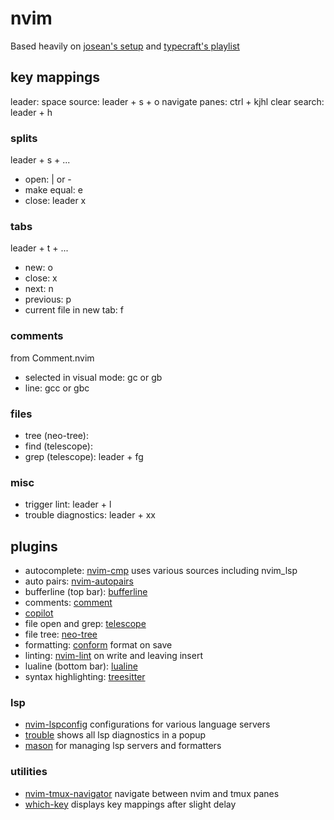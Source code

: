 # nvim

Based heavily on [josean's setup](https://bit.ly/4agkTyQ) and [typecraft's playlist](https://www.youtube.com/playlist?list=PLsz00TDipIffreIaUNk64KxTIkQaGguqn)

## key mappings

leader: space
source: leader + s + o
navigate panes: ctrl + kjhl
clear search: leader + h

### splits

leader + s + ...

- open: | or -
- make equal: e
- close: leader x

### tabs

leader + t + ...

- new: o
- close: x
- next: n
- previous: p
- current file in new tab: f

### comments

from Comment.nvim

- selected in visual mode: gc or gb
- line: gcc or gbc

### files

- tree (neo-tree): <C-n>
- find (telescope): <C-p>
- grep (telescope): leader + fg

### misc

- trigger lint: leader + l
- trouble diagnostics: leader + xx

## plugins

- autocomplete: [nvim-cmp](https://github.com/hrsh7th/nvim-cmp) uses various sources including nvim_lsp
- auto pairs: [nvim-autopairs](https://github.com/windwp/nvim-autopairs)
- bufferline (top bar): [bufferline](https://github.com/akinsho/bufferline.nvim)
- comments: [comment](https://github.com/numToStr/Comment.nvim)
- [copilot](https://github.com/github/copilot.vim)
- file open and grep: [telescope](https://github.com/nvim-telescope/telescope.nvim)
- file tree: [neo-tree](https://github.com/nvim-neo-tree/neo-tree.nvim)
- formatting: [conform](https://github.com/stevearc/conform.nvim) format on save
- linting: [nvim-lint](https://github.com/mfussenegger/nvim-lint) on write and leaving insert
- lualine (bottom bar): [lualine](https://github.com/nvim-lualine/lualine.nvim)
- syntax highlighting: [treesitter](https://github.com/nvim-treesitter/nvim-treesitter?tab=readme-ov-file#quickstart)

### lsp

- [nvim-lspconfig](https://github.com/neovim/nvim-lspconfig) configurations for various language servers
- [trouble](https://github.com/folke/trouble.nvim) shows all lsp diagnostics in a popup
- [mason](https://github.com/williamboman/mason.nvim) for managing lsp servers and formatters

### utilities

- [nvim-tmux-navigator](https://github.com/christoomey/vim-tmux-navigator) navigate between nvim and tmux panes
- [which-key](https://github.com/folke/which-key.nvim) displays key mappings after slight delay

